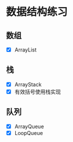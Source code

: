 # 数据结构练习

## 数组
- [x] ArrayList

## 栈
- [x] ArrayStack
- [x] 有效括号使用栈实现

## 队列
- [x] ArrayQueue
- [x] LoopQueue
